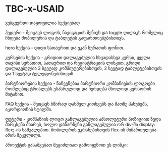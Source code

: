 # TBC-x-USAID

ვებგვერდი დაყოფილია სექციებად

ჰედერი - შეიცავს ლოგოს, ნავიგაციის მენიუს და toggle ღილაკს რომელიც ჩნდება მობილურის და ტაბლეტის გაფართოებებისთივს.

hero სექცია - დიდი სათაურით და უკან სურათის ფონით.

კურსების სექცია - გრიდით დალაგებულია სხვადასხვა კურსი, ყველა თავისი სურათით, სათაურით და რეგისტრაციის ლინკით. გრიდი დალაგებულია 3 სვეტად კომპიუტერებისთვის, 2 სვეტად ტაბლეტებისთვის და 1 სვეტად ტელეფონებისთვის.

პარტნიორების სექცია - ნაჩვენებია პარტნიორი კომპანიების ლოგოები რომლებიც ტრიალებს უსასრულოდ და ჩერდება მხოლოდ კურსორის მიტანით.

FAQ სექცია - შეიცავს ხშირად დასმულ კითხვებს და მათზე პასუხებს, აკორდიონის სტილში.

ფუტერი - კომპანიის ლოგო განლაგებულია აბსოლუტური პოზიციით ზედა მარცხენა მხარეს, ხოლო დანარჩენი განლაგებულია ორ div-ში display: flex;-ის საშუალებით.  მობილურის ეკრანებისთვის flex-ის მიმართულება არის შეცვლილი.

პროექტის გასაშვებათ შეგიძლიათ გამოიყენოთ ეს ლინკი:
